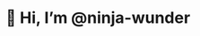 # 👋 Hi, I’m @ninja-wunder

<!---
ninja-wunder/ninja-wunder is a ✨ special ✨ repository because its `README.md` (this file) appears on your GitHub profile.
You can click the Preview link to take a look at your changes.
--->
